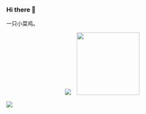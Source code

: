 ### Hi there 👋

<!--
**Cynicsss/Cynicsss** is a ✨ _special_ ✨ repository because its `README.md` (this file) appears on your GitHub profile.

Here are some ideas to get you started:

- 🔭 I’m currently working on ...
- 🌱 I’m currently learning ...
- 👯 I’m looking to collaborate on ...
- 🤔 I’m looking for help with ...
- 💬 Ask me about ...
- 📫 How to reach me: ...
- 😄 Pronouns: ...
- ⚡ Fun fact: ...
-->

一只小菜鸡。
<p align="center">
  <img src="https://github-readme-stats.vercel.app/api?username=Cynicsss&show_icons=true&hide_title=true">&nbsp;&nbsp;&nbsp;&nbsp;<img height="165"  src="https://github-readme-stats.vercel.app/api/top-langs/?username=Cynicsss&layout=compact&langs_count=10" />
    
  <a href="cynicsss.github.io"><img src="https://img.shields.io/badge/-concat%20me-yellowgreen"></a>
</p>
